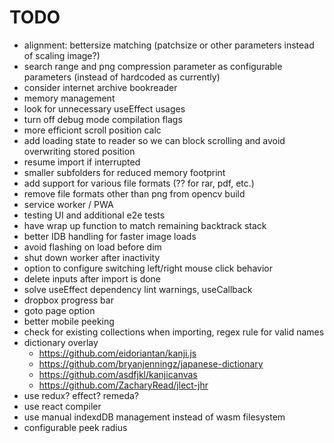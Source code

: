 # TODO

- alignment: bettersize matching (patchsize or other parameters instead of scaling image?)
- search range and png compression parameter as configurable parameters (instead of hardcoded as currently)
- consider internet archive bookreader
- memory management
- look for unnecessary useEffect usages
- turn off debug mode compilation flags
- more efficiont scroll position calc
- add loading state to reader so we can block scrolling and avoid overwriting stored position
- resume import if interrupted
- smaller subfolders for reduced memory footprint
- add support for various file formats (?? for rar, pdf, etc.)
- remove file formats other than png from opencv build
- service worker / PWA
- testing UI and additional e2e tests
- have wrap up function to match remaining backtrack stack
- better IDB handling for faster image loads
- avoid flashing on load before dim
- shut down worker after inactivity
- option to configure switching left/right mouse click behavior
- delete inputs after import is done
- solve useEffect dependency lint warnings, useCallback
- dropbox progress bar
- goto page option
- better mobile peeking
- check for existing collections when importing, regex rule for valid names
- dictionary overlay
  - https://github.com/eidoriantan/kanji.js
  - https://github.com/bryanjenningz/japanese-dictionary
  - https://github.com/asdfjkl/kanjicanvas
  - https://github.com/ZacharyRead/jlect-jhr
- use redux? effect? remeda?
- use react compiler
- use manual indexdDB management instead of wasm filesystem
- configurable peek radius
